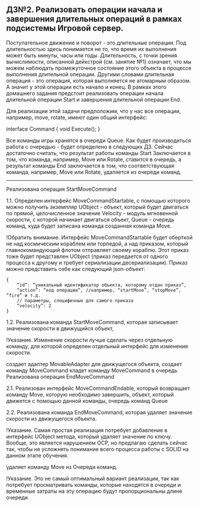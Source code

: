 <h2>ДЗ№2. Реализовать операции начала и завершения длительных операций в рамках подсистемы Игровой сервер.</h2>


Поступательное движение и поворот - это длительные операции. Под длительностью здесь понимается не то, что время их выполнения может быть минуты, часы или годы. Длительность, с точки зрения вычислимости, описанной дейкстрой (см. занятие №1) означает, что мы можем наблюдать промежуточное состояние этого объекта в процессе выполнения длительной операции. Другими словами длительная операция - это операция, которая выполняется не атомарным образом. А значит у этой операции есть начало и конец. В рамках этого домашнего задания предстоит реализовать операции начала длительной операции Start и завершения длительной операции End.

Для реализации этой задачи предположим, что у нас все операции, например, move, rotate, имеют один общий интерфейс:

interface Command
{
	void Execute();
}  

Все команды игры хранятся в очереди Queue. Как будет производиться работа с очередью - будет определено в следующих ДЗ. Сейчас достаточно считать, что результат работы команды Start Заключается в том, что команда, например, Move или Rotate, ставится в очередь, а результат команды End заключается в том, что соответствующая команда, например,  Move или Rotate, удаляется из очереди команд.

<hr>
<p>Реализована операция StartMoveCommand</p>
<p>1.1. Определен интерфейс MoveCommandStartable, с помощью которого можно получить экземпляр UObject - объект, который будет двигаться по прямой, целочисленное значение Velocity - модуль мгновенной скорости, с которой начинает двигаться объект, Queue<Command> - очередь команд, куда будет записана команда созданная команда Move. </p>

<p>!Обратить внимание. Интерфейс MoveCommandStartable будет оберткой не над космическим кораблем или торпедой, а над приказом, который главнокомандующий флотом отправляет своему кораблю. Этот приказ тоже будет представлен UObject (приказ передается от одного процесса к другому и требует сериализации.десериализации). Приказ можно представить себе как следующий json-объект:</p>
<code>{
	“id”: “уникальный идентификатор объекта, которому отдан приказ”,
	“action”: “код операции”, //например, “startMove”, “stopMove”, “fire” и т.д.
	// параметры, специфичные для самого приказа
	“velocity”: 2
}</code>
<p>1.2. Реализована команда StartMoveCommand, которая
записывает значение скорости в движущийся объект,</p>
<p>!Указание. Изменение скорости лучше сделать через отдельную команду, для которой определен отдельный интерфейс для изменения скорости.</p>
создает адаптер MovableAdapter для движущегося объекта, 
создает команду MoveCommand
кладет команду MoveCommand в очередь
Реализована операция EndMoveCommand
<p>2.1. Реализован интерфейс MoveCommandEndable, который возвращает команду Move, которую необходимо завершить, объект, который движется с помощью данной команды, очередь команд Queue<Command></p>
<p>2.2. Реализована команда EndMoveCommand, которая
удаляет значение скорости из движущегося объекта.</p>
<p>!Указание. Самая простая реализация потребует добавление в интерфейс UObject метода, который удаляет значение по ключу. Вообще, это является нарушением OCP, но предлагаю сделать сейчас так, чтобы не усложнять понимание всего процесса работы с SOLID на данном этапе обучения.</p>
<p>удаляет команду Move из Очереди команд.</p>
<p>!Указание. Это не самый оптимальный вариант реализации, так как потребует просматривать команды, которые находятся в очереди и временные затраты на эту операцию будут пропорциональны длине очереди.</p>

